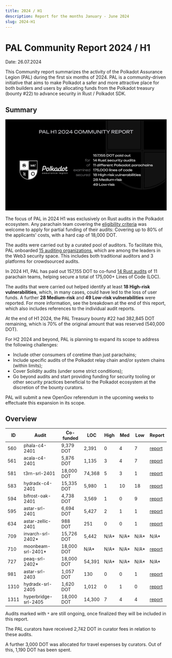```yaml
---
title: 2024 / H1
description: Report for the months January - June 2024
slug: 2024-H1
---
```


# PAL Community Report 2024 / H1
Date: 26.07.2024

This Community report summarizes the activity of the Polkadot Assurance Legion (PAL) during the first six months of 2024. PAL is a community-driven initiative that aims to make Polkadot a safer and more attractive place for both builders and users by allocating funds from the Polkadot treasury (bounty #22) to advance security in Rust / Polkadot SDK.

## Summary
![PAL Community Report 2024 H1](./pal-24h1.jpeg)

The focus of PAL in 2024 H1 was exclusively on Rust audits in the Polkadot ecosystem. Any parachain team covering the [eligibility criteria](../02_funding/01_parachains.md) was welcome to apply for partial funding of their audits: Covering up to 80% of the applicants' costs, with a hard cap of 18,000 DOT.

The audits were carried out by a curated pool of auditors. To facilitate this, PAL onboarded [15 auditing organizations](../03_audits/03_auditors.md), which are among the leaders in the Web3 security space. This includes both traditional auditors and 3 platforms for crowdsourced audits.

In 2024 H1, PAL has paid out 157,155 DOT to co-fund [14 Rust audits](../03_audits/05_reports.md#2024-h1-jan---jun) of 11 parachain teams, helping secure a total of 175,000+ Lines of Code (LOC).

The audits that were carried out helped identify at least **18 High-risk vulnerabilities**, which, in many cases, could have led to the loss of user funds. A further **28 Medium-risk** and **49 Low-risk vulnerabilities** were reported. For more information, see the breakdown at the end of this report, which also includes references to the individual audit reports.

At the end of H1 2024, the PAL Treasury bounty #22 had 382,845 DOT remaining, which is 70% of the original amount that was reserved (540,000 DOT).

For H2 2024 and beyond, PAL is planning to expand its scope to address the following challenges:
* Include other consumers of coretime than just parachains;
* Include specific audits of the Polkadot relay chain and/or system chains (within limits);
* Cover Solidity audits (under some strict conditions);
* Go beyond audits and start providing funding for security tooling or other security practices beneficial to the Polkadot ecosystem at the discretion of the bounty curators.

PAL will submit a new OpenGov referendum in the upcoming weeks to effectuate this expansion in its scope.

## Overview
| ID   | Audit                | Co-funded  | LOC    | High | Med  | Low  | Report                                                 |
|------|----------------------|------------|--------|------|------|------|--------------------------------------------------------|
| 560  | phala-c4-2401        | 9,379 DOT  | 2,391  | 0    | 4    | 7    | [report](/audit_reports/24h1/phala-c4-2401.pdf)        |
| 561  | acala-c4-2401        | 5,876 DOT  | 1,135  | 3    | 4    | 7    | [report](/audit_reports/24h1/acala-c4-2401.pdf)        |
| 581  | t3rn-srl-2401        | 18,000 DOT | 74,368 | 5    | 3    | 1    | [report](/audit_reports/24h1/t3rn-srl-2401.pdf)        |
| 583  | hydradx-c4-2401      | 15,335 DOT | 5,980  | 1    | 10   | 18   | [report](/audit_reports/24h1/hydradx-c4-2401.pdf)      |
| 594  | bifrost-oak-2401     | 4,738 DOT  | 3,569  | 1    | 0    | 9    | [report](/audit_reports/24h1/bifrost-oak-2401.pdf)     |
| 595  | astar-srl-2401       | 6,694 DOT  | 5,427  | 2    | 1    | 1    | [report](/audit_reports/24h1/astar-srl-2401.pdf)       |
| 634  | astar-zellic-2401    | 988 DOT    | 251    | 0    | 0    | 1    | [report](/audit_reports/24h1/astar-zellic-2401.pdf)    |
| 709  | invarch-srl-2402*    | 15,726 DOT | 5,442  | N/A* | N/A* | N/A* | N/A*                                                   |
| 710  | moonbeam-srl-2401*   | 18,000 DOT | N/A*   | N/A* | N/A* | N/A* | [report](/audit_reports/24h1/moonbeam-srl-2401.pdf)    |
| 727  | peaq-srl-2402*       | 18,000 DOT | 54,391 | N/A* | N/A* | N/A* | N/A*                                                   |
| 981  | astar-srl-2403       | 1,057 DOT  | 130    | 0    | 0    | 1    | [report](/audit_reports/24h1/astar-srl-2403.pdf)       |
| 1310 | hydradx-srl-2405     | 1,620 DOT  | 1,012  | 0    | 1    | 0    | [report](/audit_reports/24h1/hydradx-srl-2405.pdf)     |
| 1311 | hyperbridge-srl-2405 | 18,000 DOT | 14,300 | 7    | 4    | 4    | [report](/audit_reports/24h1/hyperbridge-srl-2405.pdf) |

Audits marked with `*` are still ongoing, once finalized they will be included in this report.

The PAL curators have received 2,742 DOT in curator fees in relation to these audits.

A further 3,000 DOT was allocated for travel expenses by curators. Out of this, 1,190 DOT has been spent.
